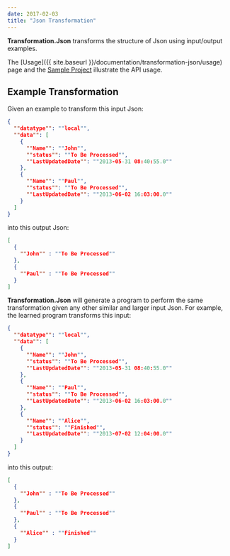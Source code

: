 ```yaml
---
date: 2017-02-03
title: "Json Transformation"
---
```


**Transformation.Json** transforms the structure of Json using input/output examples. 

The [Usage]({{ site.baseurl }}/documentation/transformation-json/usage) page and the [Sample Project](https://github.com/Microsoft/prose/tree/master/Transformation.Json) illustrate the API usage.

## Example Transformation

Given an example to transform this input Json:

``` json
{
  ""datatype"": ""local"",
  ""data"": [
    {
      ""Name"": ""John"",
      ""status"": ""To Be Processed"",
      ""LastUpdatedDate"": ""2013-05-31 08:40:55.0""
    },
    {
      ""Name"": ""Paul"",
      ""status"": ""To Be Processed"",
      ""LastUpdatedDate"": ""2013-06-02 16:03:00.0""
    }
  ]
}
```

into this output Json:

``` json
[
  {
    ""John"" : ""To Be Processed""
  },
  {
    ""Paul"" : ""To Be Processed""
  }
]
```

**Transformation.Json** will generate a program to perform the same
transformation given any other similar and larger input Json. For example, the learned program transforms this input:

``` json
{
  ""datatype"": ""local"",
  ""data"": [
    {
      ""Name"": ""John"",
      ""status"": ""To Be Processed"",
      ""LastUpdatedDate"": ""2013-05-31 08:40:55.0""
    },
    {
      ""Name"": ""Paul"",
      ""status"": ""To Be Processed"",
      ""LastUpdatedDate"": ""2013-06-02 16:03:00.0""
    },
    {
      ""Name"": ""Alice"",
      ""status"": ""Finished"",
      ""LastUpdatedDate"": ""2013-07-02 12:04:00.0""
    }
  ]
}
```

into this output:

``` json
[
  {
    ""John"" : ""To Be Processed""
  },
  {
    ""Paul"" : ""To Be Processed""
  },
  {
    ""Alice"" : ""Finished""
  }
]
```
